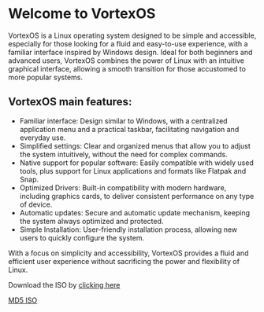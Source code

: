# Welcome to VortexOS

VortexOS is a Linux operating system designed to be simple and accessible, especially for those looking for a fluid and easy-to-use experience, with a familiar interface inspired by Windows design. Ideal for both beginners and advanced users, VortexOS combines the power of Linux with an intuitive graphical interface, allowing a smooth transition for those accustomed to more popular systems.

## VortexOS main features:

* Familiar interface: Design similar to Windows, with a centralized application menu and a practical taskbar, facilitating navigation and everyday use.
* Simplified settings: Clear and organized menus that allow you to adjust the system intuitively, without the need for complex commands.
* Native support for popular software: Easily compatible with widely used tools, plus support for Linux applications and formats like Flatpak and Snap.
* Optimized Drivers: Built-in compatibility with modern hardware, including graphics cards, to deliver consistent performance on any type of device.
* Automatic updates: Secure and automatic update mechanism, keeping the system always optimized and protected.
* Simple Installation: User-friendly installation process, allowing new users to quickly configure the system.

With a focus on simplicity and accessibility, VortexOS provides a fluid and efficient user experience without sacrificing the power and flexibility of Linux. 

Download the ISO by [clicking here](https://drive.google.com/file/d/1oHh6Zxs8yeDpf_Uja4D0AOigGZOudfLT/view?usp=sharing)

[MD5 ISO](https://github.com/vortexosofficial/vortexos/blob/main/vortexos_0.0.1-0.0.1-2024.09.14.md5)

